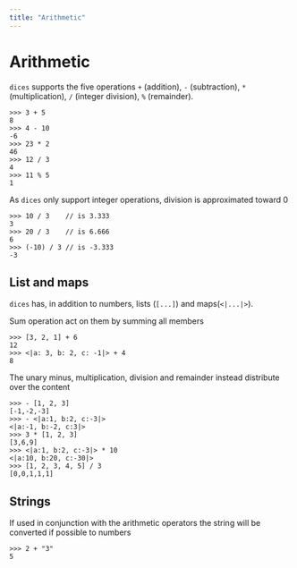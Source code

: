 ```yaml
---
title: "Arithmetic"
---
```

# Arithmetic

`dices` supports the five operations `+` (addition), `-` (subtraction), `*` (multiplication), `/` (integer division), `%` (remainder). 
```dices
>>> 3 + 5
8
>>> 4 - 10
-6
>>> 23 * 2
46
>>> 12 / 3
4
>>> 11 % 5
1
```
As `dices` only support integer operations, division is approximated toward 0
```dices
>>> 10 / 3    // is 3.333
3
>>> 20 / 3    // is 6.666
6
>>> (-10) / 3 // is -3.333
-3
```

## List and maps
`dices` has, in addition to numbers, lists (`[...]`) and maps(`<|...|>`).

Sum operation act on them by summing all members
```dices
>>> [3, 2, 1] + 6
12
>>> <|a: 3, b: 2, c: -1|> + 4
8
```

The unary minus, multiplication, division and remainder instead distribute over the content
```dices
>>> - [1, 2, 3]
[-1,-2,-3]
>>> - <|a:1, b:2, c:-3|>
<|a:-1, b:-2, c:3|>
>>> 3 * [1, 2, 3]
[3,6,9]
>>> <|a:1, b:2, c:-3|> * 10
<|a:10, b:20, c:-30|>
>>> [1, 2, 3, 4, 5] / 3
[0,0,1,1,1]
```

## Strings

If used in conjunction with the arithmetic operators the string will be converted if possible to numbers
```dices
>>> 2 + "3"
5
```